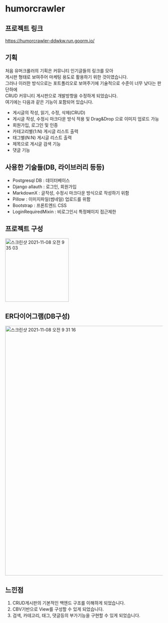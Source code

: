 # humorcrawler

## 프로젝트 링크
https://humorcrawler-ddwkw.run.goorm.io/

## 기획
처음 유머크롤러의 기획은 커뮤니티 인기글들의 링크를 모아  
게시판 형태로 보여주어 마케팅 용도로 활용하기 위한 것이였습니다.  
그러나 이러한 방식으로는 포트폴리오로 보여주기에 기술적으로 수준이 너무 낮다는 판단하에  
CRUD 커뮤니티 게시판으로 개발방향을 수정하게 되었습니다.  
여기에는 다음과 같은 기능이 포함되어 있습니다.  
- 게시글의 작성, 읽기, 수정, 삭제(CRUD)
- 게시글 작성, 수정시 마크다운 방식 적용 및 Drag&Drop 으로 이미지 업로드 가능
- 회원가입, 로그인 및 인증
- 카테고리별(1:N) 게시글 리스트 출력
- 태그별(N:N) 게시글 리스트 출력
- 제목으로 게시글 검색 기능
- 댓글 기능

## 사용한 기술들(DB, 라이브러리 등등)
- Postgresql DB : 데이터베이스
- Django allauth : 로그인, 회원가입
- MarkdownX : 글작성, 수정시 마크다운 방식으로 작성하기 위함
- Pillow : 이미지파일(썸네일) 업로드를 위함
- Bootstrap : 프론트엔드 CSS
- LoginRequiredMixin : 비로그인시 특정페이지 접근제한

## 프로젝트 구성
<img width="203" alt="스크린샷 2021-11-08 오전 9 35 03" src="https://user-images.githubusercontent.com/72113538/140668216-33f707d8-4a9a-4e10-87e3-3d0b9c4090f7.png">

## ER다이어그램(DB구성)
<img width="799" alt="스크린샷 2021-11-08 오전 9 31 16" src="https://user-images.githubusercontent.com/72113538/140668052-2a6c8e45-da54-44d7-851f-7905e196bd6c.png">

## 느낀점
1. CRUD게시판의 기본적인 백엔드 구조를 이해하게 되었습니다.
2. CBV기반으로 View를 구성할 수 있게 되었습니다.
3. 검색, 카테고리, 태그, 댓글등의 부가기능을 구현할 수 있게 되었습니다.
